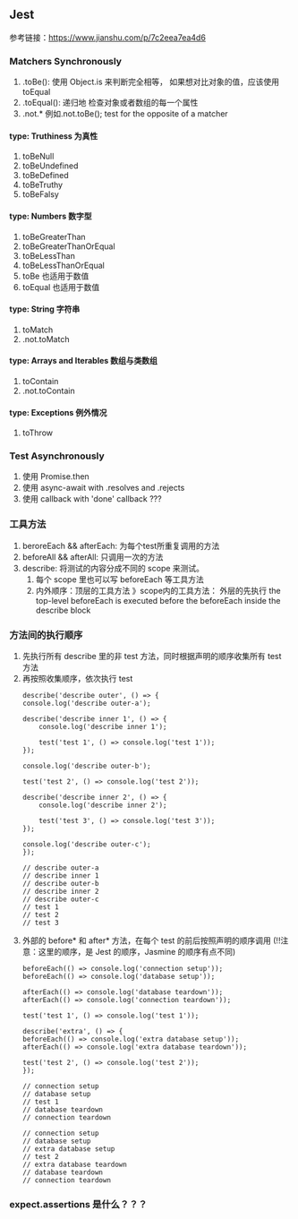 ## Jest
参考链接：https://www.jianshu.com/p/7c2eea7ea4d6

### Matchers Synchronously
1. .toBe(): 使用 Object.is 来判断完全相等， 如果想对比对象的值，应该使用 toEqual
2. .toEqual(): 递归地 检查对象或者数组的每一个属性
3. .not.*  例如.not.toBe(); test for the opposite of a matcher
#### type: Truthiness 为真性
1. toBeNull 
2. toBeUndefined 
3. toBeDefined 
4. toBeTruthy 
5. toBeFalsy 
#### type: Numbers 数字型
1. toBeGreaterThan
2. toBeGreaterThanOrEqual
3. toBeLessThan
4. toBeLessThanOrEqual
5. toBe 也适用于数值
6. toEqual 也适用于数值
#### type: String 字符串
1. toMatch
2. .not.toMatch
#### type: Arrays and Iterables 数组与类数组
1. toContain
2. .not.toContain
#### type: Exceptions 例外情况
1. toThrow

### Test Asynchronously
1. 使用 Promise.then
2. 使用 async-await with .resolves and .rejects
3. 使用 callback with 'done' callback ???

### 工具方法
1. beroreEach && afterEach: 为每个test所重复调用的方法
2. beforeAll && afterAll: 只调用一次的方法
3. describe: 将测试的内容分成不同的 scope 来测试。 
   1. 每个 scope 里也可以写 beforeEach 等工具方法
   2. 内外顺序：顶层的工具方法 》scope内的工具方法： 外层的先执行 the top-level beforeEach is executed before the beforeEach inside the describe block


### 方法间的执行顺序
1. 先执行所有 describe 里的非 test 方法，同时根据声明的顺序收集所有 test 方法
2. 再按照收集顺序，依次执行 test
    ```
    describe('describe outer', () => {
    console.log('describe outer-a');
    
    describe('describe inner 1', () => {
        console.log('describe inner 1');

        test('test 1', () => console.log('test 1'));
    });

    console.log('describe outer-b');

    test('test 2', () => console.log('test 2'));

    describe('describe inner 2', () => {
        console.log('describe inner 2');

        test('test 3', () => console.log('test 3'));
    });

    console.log('describe outer-c');
    });

    // describe outer-a
    // describe inner 1
    // describe outer-b
    // describe inner 2
    // describe outer-c
    // test 1
    // test 2
    // test 3
    ```
3. 外部的 before* 和 after* 方法，在每个 test 的前后按照声明的顺序调用 (!!注意：这里的顺序，是 Jest 的顺序，Jasmine 的顺序有点不同)
    ```
    beforeEach(() => console.log('connection setup'));
    beforeEach(() => console.log('database setup'));

    afterEach(() => console.log('database teardown'));
    afterEach(() => console.log('connection teardown'));

    test('test 1', () => console.log('test 1'));

    describe('extra', () => {
    beforeEach(() => console.log('extra database setup'));
    afterEach(() => console.log('extra database teardown'));

    test('test 2', () => console.log('test 2'));
    });

    // connection setup
    // database setup
    // test 1
    // database teardown
    // connection teardown

    // connection setup
    // database setup
    // extra database setup
    // test 2
    // extra database teardown
    // database teardown
    // connection teardown
    ```



### expect.assertions 是什么？？？